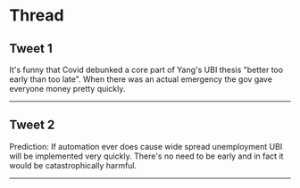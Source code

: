 # Thread

## Tweet 1

It's funny that Covid debunked a core part of Yang's UBI thesis "better too early than too late". When there was an actual emergency the gov gave everyone money pretty quickly.

---

## Tweet 2

Prediction: If automation ever does cause wide spread unemployment UBI will be implemented very quickly. There's no need to be early and in fact it would be catastrophically harmful.

---

